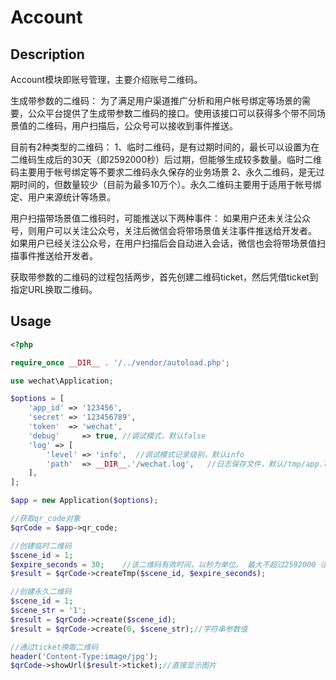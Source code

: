 # Account

## Description
Account模块即账号管理，主要介绍账号二维码。

生成带参数的二维码：
为了满足用户渠道推广分析和用户帐号绑定等场景的需要，公众平台提供了生成带参数二维码的接口。使用该接口可以获得多个带不同场景值的二维码，用户扫描后，公众号可以接收到事件推送。

目前有2种类型的二维码：
1、临时二维码，是有过期时间的，最长可以设置为在二维码生成后的30天（即2592000秒）后过期，但能够生成较多数量。临时二维码主要用于帐号绑定等不要求二维码永久保存的业务场景
2、永久二维码，是无过期时间的，但数量较少（目前为最多10万个）。永久二维码主要用于适用于帐号绑定、用户来源统计等场景。

用户扫描带场景值二维码时，可能推送以下两种事件：
如果用户还未关注公众号，则用户可以关注公众号，关注后微信会将带场景值关注事件推送给开发者。
如果用户已经关注公众号，在用户扫描后会自动进入会话，微信也会将带场景值扫描事件推送给开发者。

获取带参数的二维码的过程包括两步，首先创建二维码ticket，然后凭借ticket到指定URL换取二维码。

## Usage
```php
<?php 

require_once __DIR__ . '/../vendor/autoload.php';

use wechat\Application;

$options = [
    'app_id' => '123456',
    'secret' => '123456789',
    'token'  => 'wechat',
    'debug'     => true, //调试模式，默认false
    'log' => [
        'level' => 'info',  //调试模式记录级别，默认info
        'path'  => __DIR__.'/wechat.log',   //日志保存文件，默认/tmp/app.log
    ],
];

$app = new Application($options);

//获取qr_code对象
$qrCode = $app->qr_code;

//创建临时二维码
$scene_id = 1;
$expire_seconds = 30;    //该二维码有效时间，以秒为单位。 最大不超过2592000（即30天），此字段如果不填，则默认有效期为30秒。
$result = $qrCode->createTmp($scene_id, $expire_seconds);

//创建永久二维码
$scene_id = 1;
$scene_str = '1';   
$result = $qrCode->create($scene_id);
$result = $qrCode->create(0, $scene_str);//字符串参数值

//通过ticket换取二维码
header('Content-Type:image/jpg');
$qrCode->showUrl($result->ticket);//直接显示图片

```